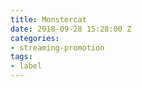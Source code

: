 ```yaml
---
title: Monstercat
date: 2018-09-28 15:28:00 Z
categories:
- streaming-promotion
tags:
- label
---
```


